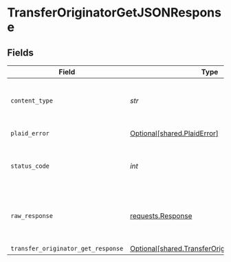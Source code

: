 # TransferOriginatorGetJSONResponse


## Fields

| Field                                                                                                  | Type                                                                                                   | Required                                                                                               | Description                                                                                            |
| ------------------------------------------------------------------------------------------------------ | ------------------------------------------------------------------------------------------------------ | ------------------------------------------------------------------------------------------------------ | ------------------------------------------------------------------------------------------------------ |
| `content_type`                                                                                         | *str*                                                                                                  | :heavy_check_mark:                                                                                     | HTTP response content type for this operation                                                          |
| `plaid_error`                                                                                          | [Optional[shared.PlaidError]](../../models/shared/plaiderror.md)                                       | :heavy_minus_sign:                                                                                     | Error response                                                                                         |
| `status_code`                                                                                          | *int*                                                                                                  | :heavy_check_mark:                                                                                     | HTTP response status code for this operation                                                           |
| `raw_response`                                                                                         | [requests.Response](https://requests.readthedocs.io/en/latest/api/#requests.Response)                  | :heavy_minus_sign:                                                                                     | Raw HTTP response; suitable for custom response parsing                                                |
| `transfer_originator_get_response`                                                                     | [Optional[shared.TransferOriginatorGetResponse]](../../models/shared/transferoriginatorgetresponse.md) | :heavy_minus_sign:                                                                                     | OK                                                                                                     |